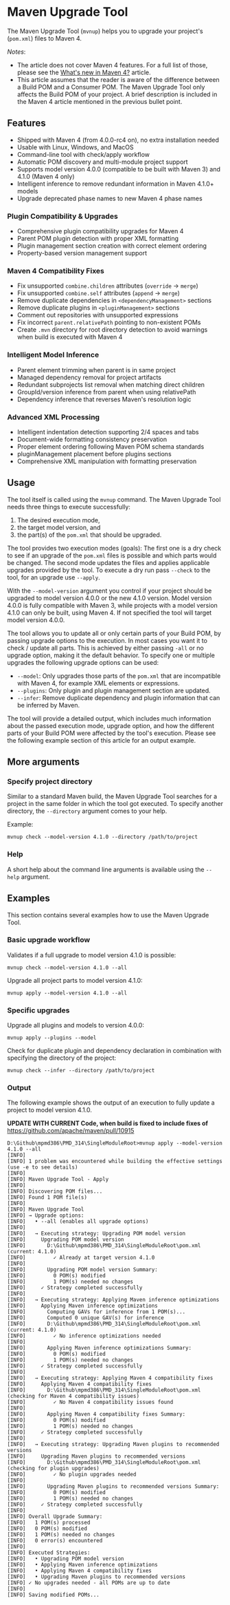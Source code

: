 # Maven Upgrade Tool

<!--
Licensed to the Apache Software Foundation (ASF) under one
or more contributor license agreements.  See the NOTICE file
distributed with this work for additional information
regarding copyright ownership.  The ASF licenses this file
to you under the Apache License, Version 2.0 (the
"License"); you may not use this file except in compliance
with the License.  You may obtain a copy of the License at

http://www.apache.org/licenses/LICENSE-2.0

Unless required by applicable law or agreed to in writing,
software distributed under the License is distributed on an
"AS IS" BASIS, WITHOUT WARRANTIES OR CONDITIONS OF ANY
KIND, either express or implied.  See the License for the
specific language governing permissions and limitations
under the License.
-->

The Maven Upgrade Tool (`mvnup`) helps you to upgrade your project's (`pom.xml`) files to Maven 4.

*Notes*:

- The article does not cover Maven 4 features.
  For a full list of those, please see the [What's new in Maven 4?](/whatsnewinmaven4.html) article.
- This article assumes that the reader is aware of the difference between a Build POM and a Consumer POM.
  The Maven Upgrade Tool only affects the Build POM of your project.
  A brief description is included in the Maven 4 article mentioned in the previous bullet point.

<!--MACRO{toc|fromDepth=2}-->

## Features

- Shipped with Maven 4 (from 4.0.0-rc4 on), no extra installation needed
- Usable with Linux, Windows, and MacOS
- Command-line tool with check/apply workflow
- Automatic POM discovery and multi-module project support
- Supports model version 4.0.0 (compatible to be built with Maven 3) and 4.1.0 (Maven 4 only)
- Intelligent inference to remove redundant information in Maven 4.1.0+ models
- Upgrade deprecated phase names to new Maven 4 phase names

### Plugin Compatibility & Upgrades

- Comprehensive plugin compatibility upgrades for Maven 4
- Parent POM plugin detection with proper XML formatting
- Plugin management section creation with correct element ordering
- Property-based version management support

### Maven 4 Compatibility Fixes

- Fix unsupported `combine.children` attributes (`override` → `merge`)
- Fix unsupported `combine.self` attributes (`append` → `merge`)
- Remove duplicate dependencies in `<dependencyManagement>` sections
- Remove duplicate plugins in `<pluginManagement>` sections
- Comment out repositories with unsupported expressions
- Fix incorrect `parent.relativePath` pointing to non-existent POMs
- Create `.mvn` directory for root directory detection to avoid warnings when build is executed with Maven 4

### Intelligent Model Inference

- Parent element trimming when parent is in same project
- Managed dependency removal for project artifacts
- Redundant subprojects list removal when matching direct children
- GroupId/version inference from parent when using relativePath
- Dependency inference that reverses Maven's resolution logic

### Advanced XML Processing

- Intelligent indentation detection supporting 2/4 spaces and tabs
- Document-wide formatting consistency preservation
- Proper element ordering following Maven POM schema standards
- pluginManagement placement before plugins sections
- Comprehensive XML manipulation with formatting preservation

## Usage

The tool itself is called using the `mvnup` command.
The Maven Upgrade Tool needs three things to execute successfully:

1. The desired execution mode,
2. the target model version, and
3. the part(s) of the `pom.xml` that should be upgraded.

The tool provides two execution modes (goals):
The first one is a dry check to see if an upgrade of the `pom.xml` files is possible and which parts would be changed.
The second mode updates the files and applies applicable upgrades provided by the tool.
To execute a dry run pass `--check` to the tool, for an upgrade use `--apply`.

With the `--model-version` argument you control if your project should be upgraded to model version 4.0.0 or the new 4.1.0 version.
Model version 4.0.0 is fully compatible with Maven 3, while projects with a model version 4.1.0 can only be built, using Maven 4.
If not specified the tool will target model version 4.0.0.

The tool allows you to update all or only certain parts of your Build POM, by passing upgrade options to the execution.
In most cases you want it to check / update all parts.
This is achieved by either passing `-all` or no upgrade option, making it the default behavior.
To specify one or multiple upgrades the following upgrade options can be used:

- `--model`: Only upgrades those parts of the `pom.xml` that are incompatible with Maven 4, for example XML elements or expressions.
- `--plugins`: Only plugin and plugin management section are updated.
- `--infer`: Remove duplicate dependency and plugin information that can be inferred by Maven.

The tool will provide a detailed output, which includes much information about the passed execution mode, upgrade option, and how the different parts of your Build POM were affected by the tool's execution.
Please see the following example section of this article for an output example.

## More arguments

### Specify project directory

Similar to a standard Maven build, the Maven Upgrade Tool searches for a project in the same folder in which the tool got executed.
To specify another directory, the `--directory` argument comes to your help.

Example:

```
mvnup check --model-version 4.1.0 --directory /path/to/project
```

### Help

A short help about the command line arguments is available using the `--help` argument.

## Examples

This section contains several examples how to use the Maven Upgrade Tool.

### Basic upgrade workflow

Validates if a full upgrade to model version 4.1.0 is possible:

```
mvnup check --model-version 4.1.0 --all
```

Upgrade all project parts to model version 4.1.0:

```
mvnup apply --model-version 4.1.0 --all
```

### Specific upgrades

Upgrade all plugins and models to version 4.0.0:

```
mvnup apply --plugins --model
```

Check for duplicate plugin and dependency declaration in combination with specifying the directory of the project:

```
mvnup check --infer --directory /path/to/project
```

### Output

The following example shows the output of an execution to fully update a project to model version 4.1.0.

**UPDATE WITH CURRENT Code, when build is fixed to include fixes of** https://github.com/apache/maven/pull/10915

```
D:\Github\mpmd386\PMD_314\SingleModuleRoot>mvnup apply --model-version 4.1.0 --all
[INFO]
[INFO] 1 problem was encountered while building the effective settings (use -e to see details)
[INFO]
[INFO] Maven Upgrade Tool - Apply
[INFO]
[INFO] Discovering POM files...
[INFO] Found 1 POM file(s)
[INFO]
[INFO] Maven Upgrade Tool
[INFO] → Upgrade options:
[INFO]   • --all (enables all upgrade options)
[INFO]
[INFO]   → Executing strategy: Upgrading POM model version
[INFO]     Upgrading POM model version
[INFO]       D:\Github\mpmd386\PMD_314\SingleModuleRoot\pom.xml (current: 4.1.0)
[INFO]         ✓ Already at target version 4.1.0
[INFO]
[INFO]       Upgrading POM model version Summary:
[INFO]         0 POM(s) modified
[INFO]         1 POM(s) needed no changes
[INFO]     ✓ Strategy completed successfully
[INFO]
[INFO]   → Executing strategy: Applying Maven inference optimizations
[INFO]     Applying Maven inference optimizations
[INFO]       Computing GAVs for inference from 1 POM(s)...
[INFO]       Computed 0 unique GAV(s) for inference
[INFO]       D:\Github\mpmd386\PMD_314\SingleModuleRoot\pom.xml (current: 4.1.0)
[INFO]         ✓ No inference optimizations needed
[INFO]
[INFO]       Applying Maven inference optimizations Summary:
[INFO]         0 POM(s) modified
[INFO]         1 POM(s) needed no changes
[INFO]     ✓ Strategy completed successfully
[INFO]
[INFO]   → Executing strategy: Applying Maven 4 compatibility fixes
[INFO]     Applying Maven 4 compatibility fixes
[INFO]       D:\Github\mpmd386\PMD_314\SingleModuleRoot\pom.xml (checking for Maven 4 compatibility issues)
[INFO]         ✓ No Maven 4 compatibility issues found
[INFO]
[INFO]       Applying Maven 4 compatibility fixes Summary:
[INFO]         0 POM(s) modified
[INFO]         1 POM(s) needed no changes
[INFO]     ✓ Strategy completed successfully
[INFO]
[INFO]   → Executing strategy: Upgrading Maven plugins to recommended versions
[INFO]     Upgrading Maven plugins to recommended versions
[INFO]       D:\Github\mpmd386\PMD_314\SingleModuleRoot\pom.xml (checking for plugin upgrades)
[INFO]         ✓ No plugin upgrades needed
[INFO]
[INFO]       Upgrading Maven plugins to recommended versions Summary:
[INFO]         0 POM(s) modified
[INFO]         1 POM(s) needed no changes
[INFO]     ✓ Strategy completed successfully
[INFO]
[INFO] Overall Upgrade Summary:
[INFO]   1 POM(s) processed
[INFO]   0 POM(s) modified
[INFO]   1 POM(s) needed no changes
[INFO]   0 error(s) encountered
[INFO]
[INFO] Executed Strategies:
[INFO]   • Upgrading POM model version
[INFO]   • Applying Maven inference optimizations
[INFO]   • Applying Maven 4 compatibility fixes
[INFO]   • Upgrading Maven plugins to recommended versions
[INFO] ✓ No upgrades needed - all POMs are up to date
[INFO]
[INFO] Saving modified POMs...

```

